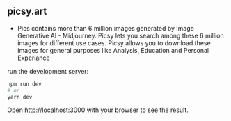 ## picsy.art

- Pics contains more than 6 million images generated by Image Generative AI - Midjourney. Picsy lets you search among these 6 million images for different use cases. Picsy allows you to download these images for general purposes like Analysis, Education and Personal Experiance


run the development server:

```bash
npm run dev
# or
yarn dev
```

Open [http://localhost:3000](http://localhost:3000) with your browser to see the result.
